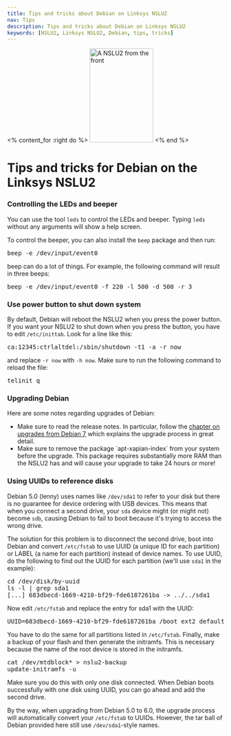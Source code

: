 ```yaml
---
title: Tips and tricks about Debian on Linksys NSLU2
nav: Tips
description: Tips and tricks about Debian on Linksys NSLU2
keywords: [NSLU2, Linksys NSLU2, Debian, tips, tricks]
---
```


<% content_for :right do %>
<img src = "../images/r_nslu2_front.jpg" class="border" alt="A NSLU2 from the front" width="148" height="218" />
<% end %>

<h1>Tips and tricks for Debian on the Linksys NSLU2</h1>

<h3><a id = "led">Controlling the LEDs and beeper</a></h3>

You can use the tool `leds` to control the LEDs and beeper.  Typing `leds`
without any arguments will show a help screen.

To control the beeper, you can also install the `beep` package and then
run:

<div class="code">
<pre>
beep -e /dev/input/event0
</pre>
</div>

beep can do a lot of things.  For example, the following command will
result in three beeps:

<div class="code">
<pre>
beep -e /dev/input/event0 -f 220 -l 500 -d 500 -r 3
</pre>
</div>

<h3><a id = "halt">Use power button to shut down system</a></h3>

By default, Debian will reboot the NSLU2 when you press the power button.
If you want your NSLU2 to shut down when you press the button, you have to
edit `/etc/inittab`.  Look for a line like this:

<div class="code">
<pre>
ca:12345:ctrlaltdel:/sbin/shutdown -t1 -a -r now
</pre>
</div>

and replace `-r now` with `-h now`.  Make sure to run the following command
to reload the file:

<div class="code">
<pre>
telinit q
</pre>
</div>

<h3><a id = "upgrade">Upgrading Debian</a></h3>

Here are some notes regarding upgrades of Debian:

<ul>

<li>Make sure to read the release notes.  In particular,
follow the <a href =
"http://www.debian.org/releases/stable/armel/release-notes/ch-upgrading.en.html">chapter
on upgrades from Debian 7</a> which explains the upgrade process in great
detail.</li>

<li>Make sure to remove the package `apt-xapian-index` from your system
before the upgrade.  This package requires substantially more RAM than the
NSLU2 has and will cause your upgrade to take 24 hours or more!</li>

</ul>

<h3><a id = "uuid">Using UUIDs to reference disks</a></h3>

Debian 5.0 (lenny) uses names like `/dev/sda1` to refer to your disk but
there is no guarantee for device ordering with USB devices.  This means
that when you connect a second drive, your `sda` device might (or might
not) become `sdb`, causing Debian to fail to boot because it's trying to
access the wrong drive.

The solution for this problem is to disconnect the second drive, boot into
Debian and convert `/etc/fstab` to use UUID (a unique ID for each
partition) or LABEL (a name for each partition) instead of device names.
To use UUID, do the following to find out the UUID for each partition
(we'll use `sda1` in the example):

<div class="code">
<pre>
cd /dev/disk/by-uuid
ls -l | grep sda1
[...] 683dbecd-1669-4210-bf29-fde6187261ba -&gt; ../../sda1
</pre>
</div>

Now edit `/etc/fstab` and replace the entry for sda1 with the UUID:

<div class="code">
<pre>
UUID=683dbecd-1669-4210-bf29-fde6187261ba /boot ext2 defaults 0 2
</pre>
</div>

You have to do the same for all partitions listed in `/etc/fstab`.
Finally, make a backup of your flash and then generate the initramfs.  This
is necessary because the name of the root device is stored in the
initramfs.

<div class="code">
<pre>
cat /dev/mtdblock* &gt; nslu2-backup
update-initramfs -u
</pre>
</div>

Make sure you do this with only one disk connected.  When Debian boots
successfully with one disk using UUID, you can go ahead and add the second
drive.

By the way, when upgrading from Debian 5.0 to 6.0, the upgrade process will
automatically convert your `/etc/fstab` to UUIDs.  However, the tar ball of
Debian provided here still use `/dev/sda1`-style names.

